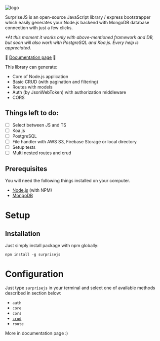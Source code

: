 ![logo](https://raw.githubusercontent.com/RobertMrowiec/surprisejs-images/master/logo-black.png)

SurpriseJS is an open-source JavaScript library / express bootstrapper which easily generates your Node.js backend with MongoDB database connection with just a few clicks.

<i> *At this moment it works only with above-mentioned framework and DB, but soon will also work with PostgreSQL and Koa.js. Every help is appreciated. </i>

:blue_book: [Documentation page](https://robertmrowiec.github.io/SurpriseJS) :orange_book:

This library can generate: 

* Core of Node.js application
* Basic CRUD (with pagination and filtering)
* Routes with models
* Auth (by JsonWebToken) with authorization middleware
* CORS

## Things left to do:
* [ ] Select between JS and TS
* [ ] Koa.js
* [ ] PostgreSQL
* [ ] File handler with AWS S3, Firebase Storage or local directory
* [ ] Setup tests
* [ ] Multi nested routes and crud

## Prerequisites
You will need the following things installed on your computer.

* [Node.js](http://nodejs.org/) (with NPM)
* [MongoDB](http://mongodb.com/)

# Setup
## Installation

Just simply install package with npm globally:

`npm install -g surprisejs`

# Configuration

Just type `surprisejs` in your terminal and select one of available methods described in section below:

* `auth`
* `core`
* `cors`
* [`crud`](https://robertmrowiec.github.io/surprise-crud-page)
* `route`

More in documentation page :)
